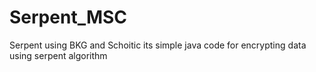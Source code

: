 # Serpent_MSC
Serpent using BKG and Schoitic
its simple java code for encrypting data using serpent algorithm

